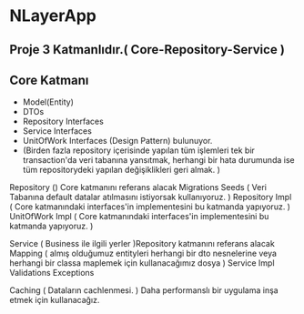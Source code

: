 # NLayerApp

## Proje 3 Katmanlıdır.( Core-Repository-Service )

## Core Katmanı
- Model(Entity)
- DTOs
- Repository Interfaces
- Service Interfaces
- UnitOfWork Interfaces (Design Pattern) bulunuyor. 
- (Birden fazla repository içerisinde yapılan tüm işlemleri tek bir transaction'da veri tabanına yansıtmak, herhangi bir hata durumunda ise tüm repositorydeki yapılan değişiklikleri geri almak. )

Repository () Core katmanını referans alacak 
Migrations 
Seeds ( Veri Tabanına default datalar atılmasını istiyorsak kullanıyoruz. )
Repository Impl ( Core katmanındaki interfaces'in implementesini bu katmanda yapıyoruz. )
UnitOfWork Impl ( Core katmanındaki interfaces'in implementesini bu katmanda yapıyoruz. )


Service ( Business ile ilgili yerler )Repository katmanını referans alacak
Mapping ( almış olduğumuz entityleri herhangi bir dto nesnelerine veya herhangi bir classa maplemek için kullanacağımız dosya )
Service Impl
Validations
Exceptions

Caching ( Dataların cachlenmesi. ) Daha performanslı bir uygulama inşa etmek için kullanacağız.
